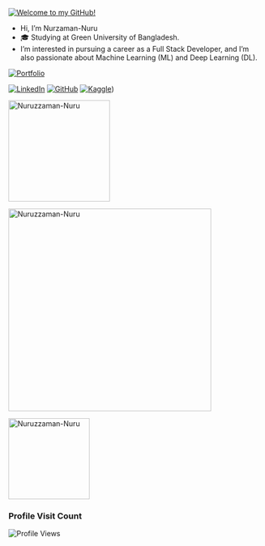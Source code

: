 [![Welcome to my GitHub!](https://img.shields.io/badge/Welcome%20to%20my%20GitHub!-0099ff?style=for-the-badge&logo=github&logoColor=white)](https://github.com/Nuruzzaman-Nuru)

-  Hi, I’m Nurzaman-Nuru  
- 🎓 Studying at Green University of Bangladesh.
- I’m interested in pursuing a career as a Full Stack Developer, and I’m also passionate about Machine Learning (ML) and Deep Learning (DL).
  
[![Portfolio](https://img.shields.io/badge/Portfolio-visit%20now-0A66C2?style=for-the-badge&logo=Firefox-Browser&logoColor=white)](https://nurzamanportfolio.vercel.app/)

[![LinkedIn](https://img.shields.io/badge/LinkedIn-0A66C2?style=for-the-badge&logo=linkedin&logoColor=white)](https://www.linkedin.com/in/md-nurzaman-7b9858262/)
[![GitHub](https://img.shields.io/badge/GitHub-181717?style=for-the-badge&logo=github&logoColor=white)](https://github.com/Nuruzzaman-Nuru)
[![Kaggle](https://img.shields.io/badge/Kaggle-20BEFF?style=for-the-badge&logo=kaggle&logoColor=white)](https://www.kaggle.com/nuruzzamannuru))

<!-- Top Languages -->
<img src="https://github-readme-stats.vercel.app/api/top-langs?username=Nuruzzaman-Nuru&show_icons=true&locale=en&layout=compact&theme=tokyonight" alt="Nuruzzaman-Nuru" align="center" height=200/>

<!-- GitHub Streak Stats -->
<a href="#"><img src="https://github-readme-streak-stats.herokuapp.com/?user=Nuruzzaman-Nuru&theme=tokyonight" alt="Nuruzzaman-Nuru" align="center" width=400/></a>

<!-- GitHub General Stats -->
<a href="#"><img src="https://github-readme-stats.vercel.app/api?username=Nuruzzaman-Nuru&show_icons=true&locale=en&theme=tokyonight" alt="Nuruzzaman-Nuru" align="center" height=160 /></a>

### Profile Visit Count
![Profile Views](https://komarev.com/ghpvc/?username=Nuruzzaman-Nuru&style=flat-square&color=blue)


